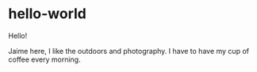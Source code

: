 # hello-world

Hello!

Jaime here, I like the outdoors and photography. 
I have to have my cup of coffee every morning. 
